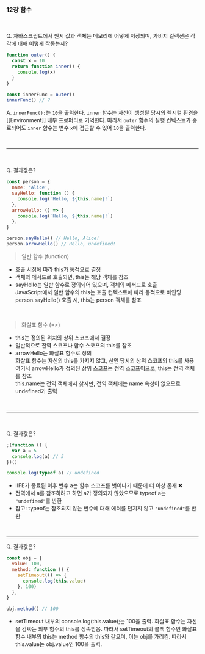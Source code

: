 ### 12장 함수

<br>

Q. 자바스크립트에서 원시 값과 객체는 메모리에 어떻게 저장되며, 가비지 컬렉션은 각각에 대해 어떻게 작동는지?

```js
function outer() {
  const x = 10
  return function inner() {
    console.log(x)
  }
}

const innerFunc = outer()
innerFunc() // ?
```

A. `innerFunc();`는 `10`을 출력한다. `inner` 함수는 자신이 생성될 당시의 렉시컬 환경을 [[Environment]] 내부 프로퍼티로 기억한다. 따라서 `outer` 함수의 실행 컨텍스트가 종료되어도 `inner` 함수는 변수 `x`에 접근할 수 있어 `10`을 출력한다.

<br>

---

<br>

Q. 결과값은?

```js
const person = {
  name: 'Alice',
  sayHello: function () {
    console.log(`Hello, ${this.name}!`)
  },
  arrowHello: () => {
    console.log(`Hello, ${this.name}!`)
  },
}

person.sayHello() // Hello, Alice!
person.arrowHello() // Hello, undefined!
```

> 일반 함수 (function)

- 호출 시점에 따라 this가 동적으로 결정
- 객체의 메서드로 호출되면, this는 해당 객체를 참조
- sayHello는 일반 함수로 정의되어 있으며, 객체의 메서드로 호출 <br>
  JavaScript에서 일반 함수의 this는 호출 컨텍스트에 따라 동적으로 바인딩 <br>
  person.sayHello() 호출 시, this는 person 객체를 참조

<br>

> 화살표 함수 (=>)

- this는 정의된 위치의 상위 스코프에서 결정
- 일반적으로 전역 스코프나 함수 스코프의 this를 참조
- arrowHello는 화살표 함수로 정의 <br>
  화살표 함수는 자신의 this를 가지지 않고, 선언 당시의 상위 스코프의 this를 사용 <br>
  여기서 arrowHello가 정의된 상위 스코프는 전역 스코프이므로, this는 전역 객체를 참조 <br>
  this.name는 전역 객체에서 찾지만, 전역 객체에는 name 속성이 없으므로 undefined가 출력

<br>

---

<br>

Q. 결과값은?

```js
;(function () {
  var a = 5
  console.log(a) // 5
})()

console.log(typeof a) // undefined
```

- IIFE가 종료된 이후 변수 a는 함수 스코프를 벗어나기 때문에 더 이상 존재 ❌
- 전역에서 a를 참조하려고 하면 a가 정의되지 않았으므로 typeof a는 `"undefined"`를 반환
- 참고: typeof는 참조되지 않는 변수에 대해 에러를 던지지 않고 `"undefined"`를 반환

<br>

---

Q. 결과값은?

```js
const obj = {
  value: 100,
  method: function () {
    setTimeout(() => {
      console.log(this.value)
    }, 100)
  },
}

obj.method() // 100
```

- setTimeout 내부의 console.log(this.value);는 100을 출력. 화살표 함수는 자신을 감싸는 외부 함수의 this를 상속받음. 따라서 setTimeout의 콜백 함수인 화살표 함수 내부의 this는 method 함수의 this와 같으며, 이는 obj를 가리킴. 따라서 this.value는 obj.value인 100을 출력.
